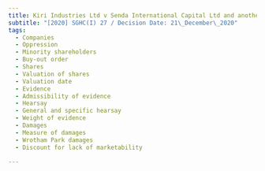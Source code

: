```yaml
---
title: Kiri Industries Ltd v Senda International Capital Ltd and another
subtitle: "[2020] SGHC(I) 27 / Decision Date: 21\_December\_2020"
tags:
  - Companies
  - Oppression
  - Minority shareholders
  - Buy-out order
  - Shares
  - Valuation of shares
  - Valuation date
  - Evidence
  - Admissibility of evidence
  - Hearsay
  - General and specific hearsay
  - Weight of evidence
  - Damages
  - Measure of damages
  - Wrotham Park damages
  - Discount for lack of marketability

---
```

